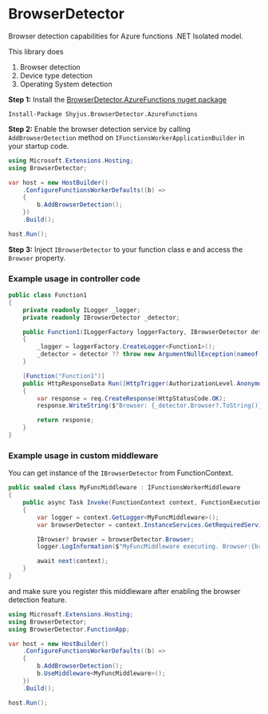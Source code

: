 
# BrowserDetector

Browser detection capabilities for Azure functions .NET Isolated model.



This library does

1. Browser detection
2. Device type detection
3. Operating System detection

**Step 1:**
Install the [BrowserDetector.AzureFunctions nuget package](https://www.nuget.org/packages/Shyjus.BrowserDetector.AzureFunctions/)


````
Install-Package Shyjus.BrowserDetector.AzureFunctions
````

**Step 2:** Enable the browser detection service by calling `AddBrowserDetection` method on `IFunctionsWorkerApplicationBuilder` in your startup code.

```csharp
using Microsoft.Extensions.Hosting;
using BrowserDetector;

var host = new HostBuilder()
    .ConfigureFunctionsWorkerDefaults((b) =>
    {
        b.AddBrowserDetection();
    })
    .Build();

host.Run();

````
**Step 3:** Inject `IBrowserDetector` to your function class e and access the `Browser` property.

### Example usage in controller code

```csharp
public class Function1
{
    private readonly ILogger _logger;
    private readonly IBrowserDetector _detector;

    public Function1(ILoggerFactory loggerFactory, IBrowserDetector detector)
    {
        _logger = loggerFactory.CreateLogger<Function1>();
        _detector = detector ?? throw new ArgumentNullException(nameof(detector));
    }

    [Function("Function1")]
    public HttpResponseData Run([HttpTrigger(AuthorizationLevel.Anonymous, "get", "post")] HttpRequestData req)
    {
        var response = req.CreateResponse(HttpStatusCode.OK);
        response.WriteString($"Browser: {_detector.Browser?.ToString()}");

        return response;
    }
}
````



### Example usage in custom middleware

You can get instance of the `IBrowserDetector` from FunctionContext.

```csharp
public sealed class MyFuncMiddleware : IFunctionsWorkerMiddleware
{
    public async Task Invoke(FunctionContext context, FunctionExecutionDelegate next)
    {
        var logger = context.GetLogger<MyFuncMiddleware>();
        var browserDetector = context.InstanceServices.GetRequiredService<IBrowserDetector>();

        IBrowser? browser = browserDetector.Browser;
        logger.LogInformation($"MyFuncMiddleware executing. Browser:{browser?.Name} {browser?.OS}");

        await next(context);
    }
}
````
and make sure you register this middleware after enabling the browser detection feature.

```csharp
using Microsoft.Extensions.Hosting;
using BrowserDetector;
using BrowserDetector.FunctionApp;

var host = new HostBuilder()
    .ConfigureFunctionsWorkerDefaults((b) =>
    {
        b.AddBrowserDetection();
        b.UseMiddleware<MyFuncMiddleware>();
    })
    .Build();

host.Run();
```
